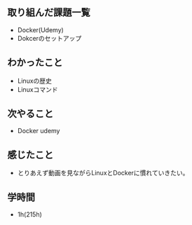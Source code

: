 ## 取り組んだ課題一覧
- Docker(Udemy)
- Dokcerのセットアップ
## わかったこと
- Linuxの歴史
- Linuxコマンド
## 次やること
- Docker udemy
## 感じたこと
- とりあえず動画を見ながらLinuxとDockerに慣れていきたい。
## 学時間
- 1h(215h)
